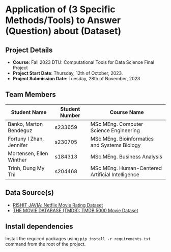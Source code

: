 # Application of (3 Specific Methods/Tools) to Answer (Question) about (Dataset)

## Project Details
- **Course**: Fall 2023 DTU: Computational Tools for Data Science Final Project
- **Project Start Date**: Thursday, 12th of October, 2023.
- **Project Submission Date**: Tuesday, 28th of November, 2023



## Team Members

| Student Name                 | Student Number | Course Name                                       |
|------------------------------|----------------|---------------------------------------------------|
| Banko, Marton Bendeguz       | s233659        | MSc.MEng. Computer Science Engineering             |
| Fortuny I Zhan, Jennifer     | s230705        | MSc.MEng. Bioinformatics and Systems Biology       |
| Mortensen, Ellen Winther     | s184313        | MSc.MEng. Business Analysis                        |
| Trinh, Dung My Thi           | s204468        | MSc.MEng. Human-Centered Artificial Intelligence   |

## Data Source(s)
- [RISHIT JAVIA: Netflix Movie Rating Dataset](https://www.kaggle.com/datasets/rishitjavia/netflix-movie-rating-dataset?select=Netflix_Dataset_Rating.csv)
- [THE MOVIE DATABASE (TMDB): TMDB 5000 Movie Dataset](https://www.kaggle.com/datasets/tmdb/tmdb-movie-metadata)

## Install dependencies
Install the required packages using `pip install -r requirements.txt` command from the root of the project.

